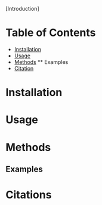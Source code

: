 
[Introduction]

# Table of Contents

* [Installation](#-Installation)
* [Usage](#-Usage)
* [Methods](#-Methods)
** Examples
* [Citation](#-Citation)

# Installation

# Usage

# Methods

## Examples

# Citations
